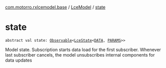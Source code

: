 [com.motorro.rxlcemodel.base](../index.md) / [LceModel](index.md) / [state](./state.md)

# state

`abstract val state: `[`Observable`](http://reactivex.io/RxJava/2.x/javadoc/io/reactivex/Observable.html)`<`[`LceState`](../-lce-state/index.md)`<`[`DATA`](index.md#DATA)`, `[`PARAMS`](index.md#PARAMS)`>>`

Model state. Subscription starts data load for the first subscriber.
Whenever last subscriber cancels, the model unsubscribes internal components for data updates

